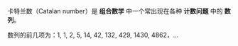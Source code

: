 


卡特兰数（Catalan number）是 **组合数学** 中一个常出现在各种 **计数问题** 中的 **数列**。

​数列的前几项为：1, 1, 2, 5, 14, 42, 132, 429, 1430, 4862，...
<!--stackedit_data:
eyJoaXN0b3J5IjpbMTA4MDkxOTE2NV19
-->